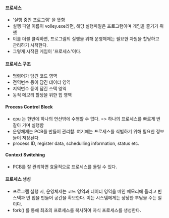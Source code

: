 #### 프로세스

- '실행 중인 프로그램' 을 뜻함
- 실행 파일 이름이 volley.exe라면, 해당 실행파일은 프로그램이며 게임을 즐기기 위햇
- 이를 더블 클릭하면, 프로그램의 실행을 위해 운영체제는 필요한 자원을 할당하고 관리하기 시작한다. 
- 그렇게 시작된 게임이 '프로세스'이다.


#### 프로세스 구조

- 명령어가 담긴 코드 영역
- 전역변수 등이 담긴 데이터 영역
- 지역변수 등이 담긴 스택 영역
- 동적 메모리 할당을 위한 힙 영역

#### Process Control Block

- cpu 는 한번에 하나의 연산밖에 수행할 수 없다. => 하나의 프로세스를 빠르게 번갈아 가며 실행함
- 운영체제는 PCB를 만들어 관리함. 여기에는 프로세스를 식별하기 위해 필요한 정보들이 저장된다.
- process ID, register data, schedulling information, status etc.

#### Context Switching

- PCB를 잘 관리하면 효율적으로 프로세스를 돌릴 수 있다.

#### 프로세스 생성

- 프로그램 실행 시, 운영체제는 코드 영역과 데이터 영역을 메인 메모리에 올리고 빈 스택과 빈 힙을 만들어 공간을 확보한다.
이는 시스템에게는 상당한 부담을 주는 일이다.
- fork() 를 통해 최초의 프로세스를 복사하여 자식 프로세스를 생성한다.